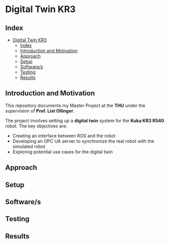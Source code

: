 # Digital Twin KR3



## Index

- [Digital Twin KR3](#digital-twin-kr3)
  - [Index](#index)
  - [Introduction and Motivation](#introduction-and-motivation)
  - [Approach](#approach)
  - [Setup](#setup)
  - [Software/s](#softwares)
  - [Testing](#testing)
  - [Results](#results)


## Introduction and Motivation

This repository documents my Master Project at the **THU** under the supervision of **Prof. List Ollinger**.

The project involves setting up a **digital twin** system for the **Kuka KR3 R540** robot. The key objectives are:

* Creating an interface between ROS and the robot
* Developing an OPC UA server to synchronize the real robot with the simulated robot
* Exploring potential use cases for the digital twin


## Approach 

## Setup 

## Software/s

## Testing 

## Results